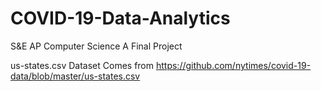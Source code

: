 # COVID-19-Data-Analytics
S&amp;E AP Computer Science A Final Project


us-states.csv Dataset Comes from https://github.com/nytimes/covid-19-data/blob/master/us-states.csv
